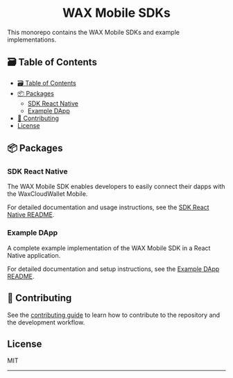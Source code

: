 <h1 align="center">
  <br>
    WAX Mobile SDKs
  <br>
</h1>

This monorepo contains the WAX Mobile SDKs and example implementations.

## 🗃️ Table of Contents

- [🗃️ Table of Contents](#️-table-of-contents)
- [📦 Packages](#-packages)
  - [SDK React Native](#sdk-react-native)
  - [Example DApp](#example-dapp)
- [💎 Contributing](#-contributing)
- [License](#license)

## 📦 Packages

### SDK React Native

The WAX Mobile SDK enables developers to easily connect their dapps with the WaxCloudWallet Mobile.

For detailed documentation and usage instructions, see the [SDK React Native README](./packages/sdk-react-native/README.md).

### Example DApp

A complete example implementation of the WAX Mobile SDK in a React Native application.

For detailed documentation and setup instructions, see the [Example DApp README](./packages/dapp-example/README.md).

## 💎 Contributing

See the [contributing guide](CONTRIBUTING.md) to learn how to contribute to the repository and the development workflow.

## License

MIT

---
